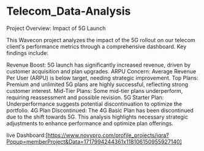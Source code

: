 # Telecom_Data-Analysis
Project Overview: Impact of 5G Launch

This Wavecon project analyzes the impact of the 5G rollout on our telecom client's performance metrics through a comprehensive dashboard. Key findings include:

Revenue Boost: 5G launch has significantly increased revenue, driven by customer acquisition and plan upgrades.
ARPU Concern: Average Revenue Per User (ARPU) is below target, needing strategic improvement.
Top Plans: Premium and unlimited 5G plans are highly successful, reflecting strong customer interest.
Mid-Tier Plans: Some mid-tier plans underperform, requiring reassessment and possible revision.
5G Starter Plan: Underperformance suggests potential discontinuation to optimize the portfolio.
4G Plan Discontinued: The 4G Basic Plan has been discontinued due to the shift towards 5G.
This analysis highlights necessary strategic adjustments to enhance performance and optimize plan offerings.

live Dashboard:[https://www.novypro.com/profile_projects/iqra?Popup=memberProject&Data=1717994244361x118106150955927140]
